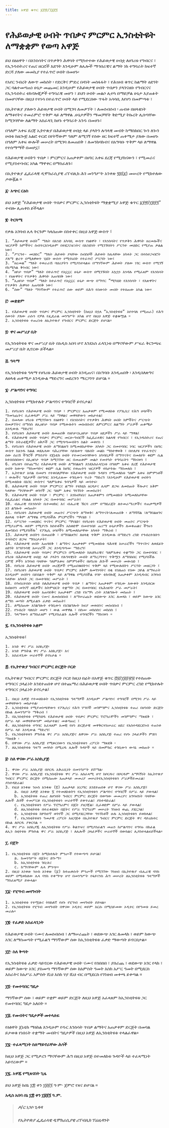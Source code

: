 ```yaml
---
title: አዋጅ ቁጥር ፩፻፳/፲፱፻፺
---
```


# የሕይወታዊ ሀብት ጥበቃና ምርምር ኢንስቲትዩት ለማቋቋም የወጣ አዋጅ

ይህ በዕዕዋት ፡ በእንስሳትና በጥቃቅን ሕዋሳት የሚካተተው የሕይወታዊ ሀብቷ ለሀገሪቱ የግብርና ፣ የኢንዱስትሪና የጤና ዘርፎች እድገት እንዲሁም ለሌሎች ማኅበራዊና ልማት ነክ ተግባራት ከፍተኛ ድርሻ ያለው መመኪያ የተፈጥሮ ሀብት በመሆኑ፡

የአየር ንብረት ለውጥ መከሰት ፡ የድርቅና ምድረ በዳነት መስፋፋት ፣ የሕዝብ ቁጥር ከልማት ዕድገት ጋር ባልተመጣጠነ ሁኔታ መጨመር እንዲሁም የሕይወታዊ ሀብት ጥበቃን ያላገናዘቡ የግብርናና የኢንዱስትሪ ቴክኖሎጂዎች ተግባራዊ መሆን ፣ ይህን ሀብት መልሶ ሊተካ በማይቻል ሁኔታ እያጠፉት በመሆናቸው በዚህ የተነሳ በተፈጥሮ ሀብት ላይ የሚደርሰው ጥፋት አሳሳቢ እየሆነ በመምጣቱ ፣

በኢትዮጵያ ያለውን ሕይወታዊ ሀብት በሚገባ ለመቃኘት ፣ ለመሰብሰብ ፡ ጠብቆ በዘላቂነት ለማቆየትና ተመራምሮ ጥቅም ላይ ለማዋል .ሁኔታዎችን ማመቻቸት ቅድሚያ ትኩረት ሊሰጣቸው ከሚገባቸው ለልማት አስፈላጊ ከሆኑ ተግባራት አንዱ በመሆኑ፣

በዓለም አቀፍ ደረጃ ኢትዮጵያ በሕይወታዊ ሀብቷ ላይ ያላትን ሉዓላዊ መብት ከማስከበር ጐን ለጐን ሀብቱ ከዜጐቿ አልፎ ተርፎ በየትኛውም ዓለም ለሚገኝ የሰው ዘር ከፍተኛ ጠቀሜታ ያለው በመሆኑ በዓለም አቀፍ ውሎች መሠረት በሚገባ ለመጠበቅ ፣ ለመንከባከብና በአግባቡ ጥቅም ላይ ለማዋል የተስማማች በመሆኗ፤

የሕይወታዊ ሀብትን ጥበቃ ፣ ምርምርና አጠቃቀም በሀገር አቀፍ ደረጃ የሚያከናውን ፣ የሚመራና የሚያስተባብር አካል ማዋቀር በማስፈለጉ፣

በኢትዮጵያ ፌዴራላዊ ዲሞክራሲያዊ ሪፐብሊክ ሕገ መንግሥት አንቀጽ ፶፭(፩) መሠረት የሚከተለው ታውጇል ።

#### ፩· አጭር ርዕስ

ይህ አዋጅ “የሕይወታዊ ሀብት ጥበቃና ምርምር ኢንስቲትዩት ማቋቋሚያ አዋጅ ቁጥር ፩፻፳/፲፱፻፺” ተብሎ ሊጠቀስ ይችላል።

#### ፪‧ ትርጓሜ

የቃሉ አገባብ ሌላ ትርጉም ካላሰጠው በስተቀር በዚህ አዋጅ ውስጥ ፤

    1. “ሕይወታዊ ሀብት” ማለት በአንድ አካባቢ ውስጥ የዕፅዋት ፣ የእንስሳትና የጥቃቅን ሕዋሳት ዘረመሎችና ዝርያዎች ክምችትና ስብጥርእንዲሁም በተደጋጋፊነትና በአንድነት የሚገኙበትን ሥርዓተ መህድር የሚያጠ ቃልል ነው፤
    2. “ሥርዓተ- መህድር” ማለት ሕይወት ያላቸው ስብስቦች ሕይወት ከሌላቸው አካላት ጋር በተስተጋብሮት ያለማ ቋረጥ በሚለዋወጥ ሂደት ውስጥ የሚኖሩበት የተፈጥሮ ሥርዓት ነው፤
    3. “ዘረመል” ማለት ተወራራሽ ባህሪያትን የሚያስተላልፍ በማንኛውም ሕይወት ያለው ነገር ውስጥ የሚገኝ የኬሚካል ቅንብር ነው፤
    4. “ዘቦታ ጥበቃ” ማለት በተፈጥሮ የአኗኗር ሁኔታ ውስጥ በሚገኙበት አኳኋን እንዳሉ የሚፈጸም የእንስሳት ፣ የዕጽዋትና የጥቃቅን ሕዋሳት አጠባበቅ ነው፤
    5. “ኢዘቦታ ጥበቃ” ማለት ከተፈጥሮ የአኗኗር ሁኔታ ውጭ በማኖር ”ሚካሄድ የእንስሳት ፣ የእጽዋትና የጥቃቅን ሕዋሳተ አጠባበቅ ነው፤
    6. “ሰው” ማለት ማንኛውም የተፈጥሮ ሰው ወይም በሕግ የሰውነት መብት የተሰጠው አካል ነው።

#### ፫· መቋቋም

    1. የሕይወታዊ ሀብት ጥበቃና ምርምር ኢንስቲትዩት (ከዚህ በኋላ “ኢንስቲትዩቱ” እየተባለ የሚጠራ) የሕግ ሰውነት ያለው ራሱን የቻለ የፌዴራል መንግሥት አካል ሆኖ በዚህ አዋጅ ተቋቁሟል ።
    2. ኢንስቲትዩቱ ተጠሪነቱ ለኢትዮጵያ የግብርና ምርምር ድርጅት ይሆናል።

#### ፬· ዋና መሥሪያ ቤት

የኢንስቲትዩቱ ዋና መሥሪያ ቤት በአዲስ አበባ ሆኖ እንደአስ ፈላጊነቱ በማናቸውም ሥፍራ ቅርንጫፍ መሥሪያ ቤት ሊኖረው ይችላል።

#### ፭. ዓላማ

የኢንስቲትዩቱ ዓላማ የሀገሪቱ ሕይወታዊ ሀብት እንዲጠና፣ በአግባቡ እንዲጠበቅ ፡ እንዲበለጽግና ለዘላቂ ጠቀሜታ እንዲውል ማድረግና መደረጉን ማረጋገጥ ይሆናል ።

#### ፮· ሥልጣንና ተግባር

ኢንስቲትዩቱ የሚከተሉት ሥልጣንና ተግባሮች ይኖሩታል፤

    1. የሀገሪቱን የሕይወታዊ ሀብት ጥበቃ ፣ ምርምርና አጠቃቀም የሚመለከቱ የፖሊሲና የሕግ ሀሳቦችን ማመንጨትና ሲፈቀዱም ሥራ ላይ ማዋልና መዋላቸውን መከታተል፤
    2. በመላው ሀገሪቱ የሚገኘውን የዕፅዋት ፣ የእንስሳትና የጥቃቅን ሕዋሳት ሀብት ክምችትና ሥርጭት በመቃኘትና በማሰስ ለኢዘቦታ ጥበቃ የሚውሉትን መሰብሰብና ለምርምርና ለልማት ሥራዎች ጠቀሜታ እንዲውሉ ማድረግ፤
    3. የሀገሪቱን ሕይወታዊ ሀብት ለመጠበቅ የዘቦታናኢዘቦታ ጥበቃ ዘዴዎችን ሥራ ላይ ማዋል፤
    4. የሕይወታዊ ሀብት ጥበቃና ምርምር መርሀ—ግብሮች ከፌዴራላዊና ክልላዊ የግብርና ፣ የኢንዱስትሪና የጤና ልማት ስትራቴጂዎችና ዕቅዶች ጋር የሚጣጣሙበትን ስልት መቀየስ ፤
    5. የሀገሪቱን የሕይወታዊ ሀብት ለማበልጸግ ከሚመለከታቸው አካላት ጋር በመተባበር ነባር ዝርያዎችን በሀገር ውስጥ ከአንዱ ክልል ወደሌላው ባሕሪያቸው ሳይለወጥ ባሉበት መልክ ማስተዋወቅ ፣ በተለያዩ የተፈጥሮና ሰው ሰራሽ ችግሮች ምክንያት የጄኔቲክ ሀብት የተመናመነባቸውን አካባቢዎች በማጥናትና በመለየት ቀደም ሲል ከተሰበሰበውና በኢዘቦታ ጥበቃ ከሚገኘው ዘር በመጠቀም መልሶ የመተካት ተግባራትን ማከናወን ፤
    6. ሀገሪቱን በተጨማሪ የሕይወታዊ ሀብት ለማበልጸግ እንደአስፈላጊነቱ በዓለም አቀፍ ደረጃ የሕይወታዊ ሀብት ከውጭ ማስመጣትና ቀደም ሲል ከሀገር የወጡትን ዝርያዎች ተከታትሎ ማስመለስ ፤
    7. ኢትዮጵያ አባል በመሆን የተቀበለቻቸው የሕይወታዊ ሀብት ጉዳይን የሚመለከቱ ዓለም አቀፍ ስምምነቶች ፣ ውሎችና ግዴታዎች በተግባር እንዲፈጸሙ ተገቢውን ጥረት ማድረግ ፤እንዲሁም የሕይወታዊ ሀብትን በሚመለከቱ በአገር ውስጥና ዓለምአቀፍ ጉባዔዎች ላይ መሳተፍ፡
    8. ለሕይወታዊ ሀብት ጥበቃ ምርምርና ልማት የቴክኒክ ዕርዳታና ሌላም ድጋፍ ለመስጠት ችሎታና አቅም ካላቸው ማናቸውም ወገኖች ጋር ዓለም አቀፍ ግንኙነት መመስረት፤
    9. የሕይወታዊ ሀብት ጥበቃ ፣ ምርምር ፣ እንክብካቤና አጠቃቀምን በሚመለከት ከሚመለከታቸው የፌዴራልና የክልል አካላት ጋር በመተባበር መሥራት፤
    10. ብሔራዊ የእንስሳት ቤተመዘክር እና ብሔራዊ ኸርባ ሪየም በማደራጀት ለተመራማሪዎችና ተጠቃሚዎች አገ ልግሎት መስጠት፡
    11. የሀገሪቱን ሕይወታዊ ሀብት መጠንና ሥርጭት ለማወቅ፣ ለማጥናት፣ለመጠበቅ ፡ ለማሻሻል ፣ለማበልጸግና ለዘላቂ ጥቅም ለማዋል የሚያስችሉ ምርምሮችን ማካሄድ ፤
    12. የሥርዓተ —መህድር ጥናትና ምርምር ማካሄድ፣ የሀገሪቱን የሕይወታዊ ሀብት መጠንና ሥርጭት የሚያራምዱ ወይም የሚያናጉ ክስተቶችን አስቀድሞ በመተንበይ ጤናማ ሁኔታዎችን ለመቀጠልና ችግሩን ለመገደብ የሚያስችሉ‛ የፖሊሲ ሀሳቦችን ለሚመለከታቸው አካላት ማቅረብ ፤
    13. ሕይወታዊ ሀብትን በመጠበቅ ፣ በማበልጸግና ለዘላቂ ጥቅም እንዲውሉ በማድረግ ረገድ የኅብረተሰቡን ተሳትፎና ድጋፍ ማበረታታት፤
    14. የሕይወታዊ ሀብት አጠባበቅ ፣ ልማትና አጠቃቀም የሚመለከቱ ባሕላዊ አሠራሮችን ማጥናትና ለወደፊት ዕድገት ከሣይንሳዊ አሠራሮች ጋር እንዲጣጣሙ ማድረግ፤
    15. የሕይወታዊ ሀብት ጥበቃና ምርምርን በሚመለከት ከአህጉራዊና ዓለምአቀፍ ተቋማት ጋር በመተባበር ፣ ሀገሪቱ በሕይወታዊ ሀብቷ ላይ ያላትን የሉዓላዊነት መብት ለማረጋገጥና ጥቅሟን ለማስከበር የሚያስችሉ ርምጃ ዎችን አግባብ ባላቸው ዓለምአቀፍ ስምምነቶችና በሀገሪቱ ሕጐች መሠረት መውሰድ ፤
    16. የሀገሪቱ ሕይወታዊ ሀብት መረጃዎች የሚጠበቁበትንና ጥቅም ላይ የሚውሉበትን ሥርዓት መዘርጋት ፤
    17. የሀገሪቱን ሕይወታዊ ሀብት ጥበቃና ምርምር አቅም ለመገንባትና በቂ የሰለጠነ የሰው ኃይል ለማፍራት እንዲሁም ሀብትን በይበልጥ ጥቅም ላይ ለማዋል የሚያስችል የባዮ ቴክኖሎጂ አጠቃቀም እንዲዳብር አግባብ ካላቸው አካላት ጋር በመተባበር መሥራት ፤
    18. በኅብረተሰቡ ዘንድ ስለሕይወታዊ ሀብት ጥበቃ ፣ ልማትና አጠቃቀም ተገቢው እውቀት እንዲሰርጽ ከብዙሃን መገናኛ ዘዴዎችና ከትምህርት ተቋማት ጋር በመተባበር የአሕዝቦት ሥራ መሥራት፤
    19. በሕይወታዊ ሀብት አጠባበቅና አጠቃቀም ረገድ የአማካ ሪነት አገልግሎት መስጠት ፤
    20. የሕይወታዊ ሀብት ናሙና ለመሰብሰብ ፣ ለማሠራጨት ወደውጭ አገር ለመላክ ፣ ወይም ከውጭ አገር ለማስ መጣት ለሚፈልጉ ፈቃድ መስጠት፤
    21. ለሚሰጠው አገልግሎት ተገቢውን የአገልግሎት ክፍያ መወሰንና መሰብሰብ ፤
    22. የንብረት ባለቤት መሆን ፣ ውል መዋዋል ፣ በስሙ መክሰስና መከሰስ ፤
    23. ዓላማውን ለማስፈጸም የሚያስፈልጉ ሌሎች ተግባሮችን ማከናወን ።

#### ፯. የኢንስቲትዩቱ አቋም

ኢንስቲትዩቱ፤

    1. አንድ ዋና ሥራ አስኪያጅ፡
    2. አንድ ምክትል ዋና ሥራ አስኪያጅ፣ እና
    3. አስፈላጊው ሠራተኞች ይኖሩታል ።

#### ፰. የኢትዮጵያ ግብርና ምርምር ድርጅት ቦርድ

የኢትዮጵያ ግብርና ምርምር ድርጅት ቦርድ ከዚህ በፊት በአዋጅ ቁጥር ፸፱/፲፱፻፹፱ የተሰጠው ተግባርና ኃላፊነት እንደተጠበቀ ሆኖ በተጨማሪ በሕይወታዊ ሀብት ጥበቃና ምርምር ረገድ የሚከተሉት ተግባርና ኃላፊነት ይኖሩታል፤

    1. በዚህ አዋጅ የተመለከቱት የኢንስቲትዩቱ ዓላማዎች እንዲሁም ሥልጣንና ተግባሮች በሚገባ ሥራ ላይ መዋላቸውን መከታተል፡
    2. ኢንስቲትዩቱ የሚያመነጫቸውን የፖሊሲና የሕግ ሃሣቦች መገምገምና ኢንስቲትዩቱ ተጠሪ በሆነበት ድርጅት በኩል ለመንግሥት ማቅረብ ፤
    3. በኢንስቲትዩቱ የሚካሄዱ የሕይወታዊ ሀብት ጥበቃና ምርምር ፕሮግራሞችን መገምገምና ማጽደቅ ፣ በሥራ ላይ መዋላቸውንም መከታተልና መቆጣጠር ፤
    4. ለኢንስቲትዩቱ ተግባር አፈጻጸም አመቺ የሆነ ድርጅታዊ መዋቅር፡የአሠራር ዘዴና የአስተዳደርደንብ ተጠንቶ በሥራ ላይ እንዲውል ማድረግ፤
    5. የኢንስቲትዩቱን ምክትል ዋና ሥራ አስኪያጅና ለዋናው ሥራ አስኪያጅ ተጠሪ የሆኑ ኃላፊዎችን ምደባ ማጽደቅ ፡
    6. በዋናው ሥራ አስኪያጅ የሚቀርበውን የኢንስቲትዩቱን ሪፖርት ማጽደቅ ፡
    7. ለኢንስቲትዩቱ ዓላማ መሳካት በሚረዱ ሌሎች ጉዳዮች ላይ በመምከር ተገቢውን ውሳኔ መስጠት ።

#### ፱· ስለ ዋናው ሥራ አስኪያጅ

    1. ዋናው ሥራ አስኪያጅ በቦርዱ አቅራቢነት በመንግሥት ይሾማል፡
    2. ዋናው ሥራ አስኪያጅ የኢንስቲትዩቱ ዋና ሥራ አስፈጻሚ ሆኖ ከቦርዱና በቦርዱም አማካኝነት ከኢትዮጵያ ግብርና ምርምር ድርጅት በሚሰጠው አጠቃላይ መመሪያ መሠረትየኢንስቲትዩቱን ሥራዎችይመራል፣ ያስተዳድራል፤
    3. የዚህ አንቀጽ ንዑስ አንቀጽ (፪) አጠቃላይ አነጋገር እንደተጠበቀ ሆኖ ዋናው ሥራ አስኪያጅ፤
        a. በዚህ አዋጅ አንቀጽ ፮ የተመለከቱትን የኢንስቲትዩቱን ሥልጣንና ተግባሮች በሥራ ላይ ያውላል፤
        b. ኢንስቲትዩቱ ተጠሪ ለሆነበት ግብርና ምርምር ድርጅት በወጣው መመሪያና አግባብነት ባላቸው ሌሎች ሕጎች ተመሥርቶ የኢንስቲትዩቱን ሠራተኞች ይቀጥራል፤ ያስተዳድራል፤
        c. የኢንስቲትዩቱን የሥራ ፕሮግራምና በጀት ያዘጋጃል፣ ሲፈቀድም በሥራ ላይ ያውላል፤
        d. ለኢንስቲትዩቱ በተፈቀደለት በጀትና የሥራ ፕሮግራም መሠረት ገንዘብ ወጪ ያደርጋል፤
        e. ኢንስቲትዩቱ ከሦስተኛ ወገኖች ጋር በሚያደርጋቸው ግንኙነቶች ሁሉ ኢንስቲትዩቱን ይወክላል፤
        f. የኢንስቲትዩቱን ዓመታዊ ሪፖርት አዘጋጅቶ በኢትዮጵያ ግብርና ምርምር ድርጅት ዋና ዳይሬክተር በኩል ለቦርዱ ያቀርባል ።
    4. ዋና ሥራ አስኪያጁ ለኢንስቲትዩቱ የሥራ ቅልጥፍና በሚያስፈልግ መጠን ከሥልጣንና ተግባሩ በከፊል ለኢን ስቲትዩቱ ምክትል ዋና ሥራ አስኪያጅ ፣ ለሌሎች ኃላፊዎችና ሠራተኞች በውክልና ሊያስተላልፍይችላል።

#### ፲. በጀት

    1. የኢንስቲትዩቱ በጀት ከሚከተሉት ምንጮች የተውጣጣ ይሆናል፤
        a. ከመንግሥት በጀትና ድጐማ፥
        b. ከኢንስቲትዩቱ ገቢ፡እና
        c. ከማናቸውም ሌላ ምንጭ።
    2. በዚህ አንቀጽ ንዑስ አንቀጽ (፩) ከተጠቀሱት ምንጮች የሚገኘው ገንዘብ በኢትዮጵያ ብሔራዊ ባንክ ወይም በሚወክለው ሌላ ባንክ ተቀማጭ ሆኖ በመንግሥት የፋይናንስ ሕግ መሠረት ለኢንስቲትዩቱ ዓላማዎች ማስፈጸሚያ ይውላል።

#### ፲፩· የሂሣብ መዛግብት

    1. ኢንስቲትዩቱ የተሟሉና ትክክለኛ የሆኑ የሂሣብ መዛግብት ይይዛል።
    2. የኢንስቲትዩቱ የሂሣብ መዛግብት በዋናው ኦዲተር ወይም እርሱ በሚሰይመው ኦዲተር በየዓመቱ ይመረ መራሉ።

#### ፲፪· የፈቃድ አስፈላጊነት

የሕይወታዊ ሀብት ናሙና ለመሰብሰብ ፣ ለማሠራጨት ፣ ወደውጭ አገር ለመላክ ፣ ወይም ከውጭ አገር ለማስመጣት የሚፈልግ ማንኛውም ሰው ከኢንስቲትዩቱ ፈቃድ ማውጣት ይኖርበታል።

#### ፲፫· ስለ ቅጣት

የኢንስቲትዩቱ ፈቃድ ሳይኖረው የሕይወታዊ ሀብት ናሙና የሰበሰበ ፣ ያሰራጨ ፣ ወደውጭ አገር የላከ ፣ ወይም ከውጭ አገር ያስመጣ ማንኛውም ሰው ከአምስት ዓመት እስከ አሥር ዓመት በሚደርስ እስራትና ከአሥራ አምስት ሺህ እስከ ሃያ ሺህ ብር በሚደርስ የገንዘብ መቀጫ ይቀጣል ።

#### ፲፬· የመተባበር ግዴታ

ማንኛውም ሰው ፣ ወይም ተቋም ወይም ድርጅት ለዚህ አዋጅ አፈጻጸም ከኢንስቲትዩቱ ጋር የመተባበር ግዴታ አለበት ።

#### ፲፭. የመብትና ግዴታዎች መተላለፍ

የዕፅዋት ጀኔቲክ ማዕከል እንዲሁም የዱር እንስሳት ጥበቃ ልማትና አጠቃቀም ድርጅት በመባል ይታወቁ የነበሩት ተቋማት መብትና ግዴታዎች በዚህ አዋጅ ለኢንስቲትዩቱ ተላልፈዋል።

#### ፲፮· ተፈጻሚነት ስለማይኖራቸው ሕጎች

ከዚህ አዋጅ ጋር የሚቃረን ማናቸውም ሕግ በዚህ አዋጅ በተመለከቱ ጉዳዮች ላይ ተፈጻሚነት አይኖረውም ።

#### ፲፯. አዋጁ የሚጸናበት ጊዜ

ይህ አዋጅ ከሰኔ ፲፰ ቀን ፲፱፻፺ ዓ·ም· ጀምሮ የጸና ይሆናል ።

**አዲስ አበባ ሰኔ ፲፰ ቀን ፲፱፻፺ ዓ.ም.**

> ##### ዶ/ር ነጋሶ ጊዳዳ
>
> ##### የኢትዮጵያ ፌዴራላዊ ዲሞክራሲያዊ ሪፐብሊክ ፕሬዚዳንት